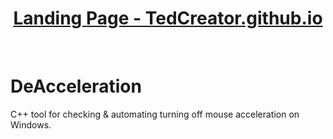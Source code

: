 <h1 align="center"><a href="https://tedcreator.github.io/">Landing Page - TedCreator.github.io</a></h1>
<br/>

<h1> DeAcceleration </h1>

C++ tool for checking &amp; automating turning off mouse acceleration on Windows.
